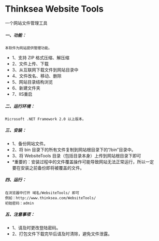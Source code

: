 # Thinksea Website Tools
一个网站文件管理工具


##### 一、功能：
	本软件为网站提供管理功能。
+ 1、支持 ZIP 格式压缩、解压缩
+ 2、文件上传、下载
+ 3、从互联网下载文件到网站目录中
+ 4、文件改名、移动、删除
+ 5、网站目录结构浏览
+ 6、新建文件夹
+ 7、IIS重启

##### 二、运行环境：
    Microsoft .NET Framework 2.0 以上版本。

##### 三、安装：
+ 1、备份网站文件。
+ 2、将 bin 目录下的所有文件复制到网站根目录下的“/bin”目录中。
+ 3、将 WebsiteTools 目录（包括目录本身）上传到网站根目录下即可
+ *重要的：安装过程中的文件覆盖操作可能导致网站无法正常运行，所以一定要在安装之前备份即将被覆盖的文件。

##### 四、运行：
    在浏览器中打开 域名/WebsiteTools/ 即可
    例如：http://www.thinksea.com/WebsiteTools/
    初始密码：admin

##### 五、注意事项：
+ 1、请及时更改登陆密码。
+ 2、打包文件下载完毕后请及时清除，避免文件泄露。

